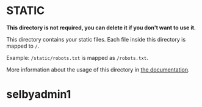 # STATIC

**This directory is not required, you can delete it if you don't want to use it.**

This directory contains your static files.
Each file inside this directory is mapped to `/`.

Example: `/static/robots.txt` is mapped as `/robots.txt`.

More information about the usage of this directory in [the documentation](https://nuxtjs.org/guide/assets#static).
# selbyadmin1
